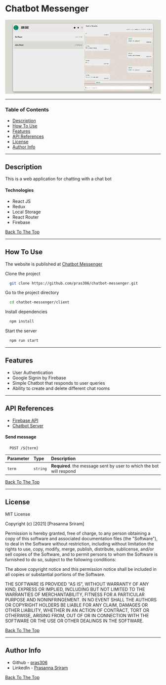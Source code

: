 # Chatbot Messenger

![Chatbot messenger](src/assets/images/chatbot_messenger.png)

---

### Table of Contents

- [Description](#description)
- [How To Use](#how-to-use)
- [Features](#features)
- [API References](#api-references)
- [License](#license)
- [Author Info](#author-info)

---

## Description

This is a web application for chatting with a chat bot

#### Technologies

- React JS
- Redux
- Local Storage
- React Router
- Firebase

[Back To The Top](#chatbot-messenger)

---

## How To Use

The website is published at [Chatbot Messenger](https://chat-bot-messenger-app.herokuapp.com/)

Clone the project 

```bash
  git clone https://github.com/pras306/chatbot-messenger.git
```

Go to the project directory

```bash
  cd chatbot-messenger/client
```

Install dependencies

```bash
  npm install
```

Start the server

```bash
  npm run start
```

---

## Features

- User Authentication
- Google Signin by Firebase
- Simple Chatbot that responds to user queries
- Ability to create and delete different chat rooms

---

## API References

- [Firebase API](https://firebase.google.com/)
- [Chatbot Server](https://chat-proxy-server.herokuapp.com/query)

#### Send message

```http
  POST /${term}
```

| Parameter   | Type     | Description                                                           |
| :---------- | :------- | :-------------------------------------------------------------------- |
| `term`      | `string` | **Required**. the message sent by user to which the bot will respond  |



[Back To The Top](#chatbot-messenger)

---

## License

MIT License

Copyright (c) [2021] [Prasanna Sriram]

Permission is hereby granted, free of charge, to any person obtaining a copy
of this software and associated documentation files (the "Software"), to deal
in the Software without restriction, including without limitation the rights
to use, copy, modify, merge, publish, distribute, sublicense, and/or sell
copies of the Software, and to permit persons to whom the Software is
furnished to do so, subject to the following conditions:

The above copyright notice and this permission notice shall be included in all
copies or substantial portions of the Software.

THE SOFTWARE IS PROVIDED "AS IS", WITHOUT WARRANTY OF ANY KIND, EXPRESS OR
IMPLIED, INCLUDING BUT NOT LIMITED TO THE WARRANTIES OF MERCHANTABILITY,
FITNESS FOR A PARTICULAR PURPOSE AND NONINFRINGEMENT. IN NO EVENT SHALL THE
AUTHORS OR COPYRIGHT HOLDERS BE LIABLE FOR ANY CLAIM, DAMAGES OR OTHER
LIABILITY, WHETHER IN AN ACTION OF CONTRACT, TORT OR OTHERWISE, ARISING FROM,
OUT OF OR IN CONNECTION WITH THE SOFTWARE OR THE USE OR OTHER DEALINGS IN THE
SOFTWARE.

[Back To The Top](#chatbot-messenger)

---

## Author Info

- Github - [pras306](https://github.com/pras306)
- LinkedIn - [Prasanna Sriram](https://www.linkedin.com/in/prasanna-sriram/)

[Back To The Top](#chatbot-messenger)